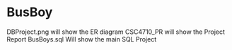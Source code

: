 # BusBoy


DBProject.png will show the ER diagram
CSC4710_PR will show the Project Report
BusBoys.sql Will show the main SQL Project
